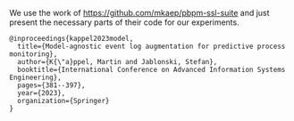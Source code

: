 We use the work of https://github.com/mkaep/pbpm-ssl-suite and just present the necessary parts of their code for our experiments. 

````
@inproceedings{kappel2023model,
  title={Model-agnostic event log augmentation for predictive process monitoring},
  author={K{\"a}ppel, Martin and Jablonski, Stefan},
  booktitle={International Conference on Advanced Information Systems Engineering},
  pages={381--397},
  year={2023},
  organization={Springer}
}
````
